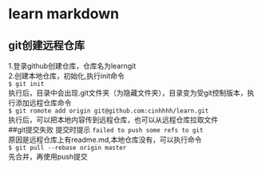 # learn markdown
## git创建远程仓库
1.登录github创建仓库，仓库名为learngit<br>
2.创建本地仓库，初始化,执行init命令<br>
`$ git init`<br>
执行后，目录中会出现.git文件夹（为隐藏文件夹），目录变为受git控制版本，执行添加远程仓库命令<br>
`$ git romote add origin git@github.com:cinhhhh/learn.git`<br>
执行后，可以把本地内容传到远程仓库，也可以从远程仓库拉取文件<br>
##git提交失败
提交时提示 `failed to push some refs to git`<br>
原因是远程仓库上有readme.md,本地仓库没有，可以执行命令<br>
`$ git pull --rebase origin master`<br>
先合并，再使用push提交